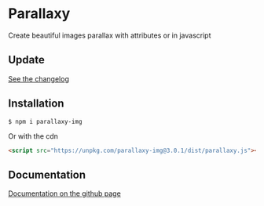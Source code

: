 # Parallaxy

Create beautiful images parallax with attributes or in javascript

## Update

[See the changelog](./CHANGELOG.md)

## Installation

```
$ npm i parallaxy-img
```

Or with the cdn

```html
<script src="https://unpkg.com/parallaxy-img@3.0.1/dist/parallaxy.js"></script>
```

## Documentation

[Documentation on the github page](https://yoannchb-pro.github.io/Parallaxy/index.html)
